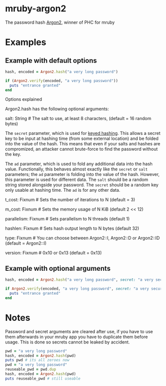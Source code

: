 # mruby-argon2

The password hash [Argon2](https://github.com/P-H-C/phc-winner-argon2), winner of PHC for mruby


Examples
========

Example with default options
----------------------------
```ruby
hash, encoded = Argon2.hash("a very long password")

if (Argon2.verify(encoded, "a very long password"))
  puts "entrance granted"
end
```

Options explained

Argon2.hash has the following optional arguments:

salt: String # The salt to use, at least 8 characters, (default = 16 random bytes)

The `secret` parameter, which is used for [keyed hashing](
   https://en.wikipedia.org/wiki/Hash-based_message_authentication_code).
   This allows a secret key to be input at hashing time (from some external
   location) and be folded into the value of the hash. This means that even if
   your salts and hashes are compromized, an attacker cannot brute-force to find
   the password without the key.

The `ad` parameter, which is used to fold any additional data into the hash
   value. Functionally, this behaves almost exactly like the `secret` or `salt`
   parameters; the `ad` parameter is folding into the value of the hash.
   However, this parameter is used for different data. The `salt` should be a
   random string stored alongside your password. The `secret` should be a random
   key only usable at hashing time. The `ad` is for any other data.

t_cost: Fixnum # Sets the number of iterations to N (default = 3)

m_cost: Fixnum # Sets the memory usage of N KiB (default 2 << 12)

parallelism: Fixnum # Sets parallelism to N threads (default 1)

hashlen: Fixnum # Sets hash output length to N bytes (default 32)

type: Fixnum # You can choose between Argon2::I, Argon2::D or Argon2::ID (default = Argon2::I)

version: Fixnum # 0x10 or 0x13 (default = 0x13)


Example with optional arguments
-------------------------------
```ruby
hash, encoded = Argon2.hash("a very long password", secret: "a very secure secret")

if Argon2.verify(encoded, "a very long password", secret: "a very secure secret")
  puts "entrance granted"
end
```

Notes
=====

Password and secret arguments are cleared after use, if you have to use them afterwards in your mruby app you have to duplicate them before usage.
This is done so secrets cannot be leaked by accident.

```ruby
pwd = "a very long password"
hash, encoded = Argon2.hash(pwd)
puts pwd # its all zeroes now
pwd = "a very long password"
reuseable_pwd = pwd.dup
hash, encoded = Argon2.hash(pwd)
puts reuseable_pwd # still useable
```
